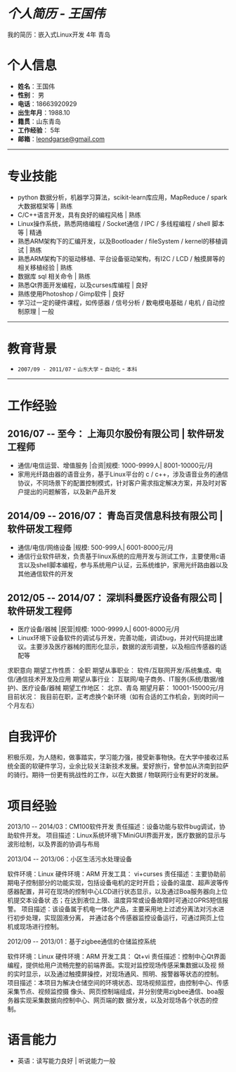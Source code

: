 # ___个人简历 - 王国伟___

我的简历：嵌入式Linux开发 4年 青岛

# 个人信息
  - **姓名**：王国伟
  - **性别**： 男
  - **电话**：18663920929
  - **出生年月**：1988.10
  - **籍贯**：山东青岛
  - **工作经验**： 5年
  - **邮箱**：leondgarse@gmail.com
***

# 专业技能
  - python 数据分析，机器学习算法，scikit-learn库应用，MapReduce / spark 大数据框架等 | 熟练
  - C/C++语言开发，具有良好的编程风格 | 熟练
  - Linux操作系统，熟悉网络编程 / Socket通信 / IPC / 多线程编程 / shell 脚本等 | 精通
  - 熟悉ARM架构下的汇编开发，以及Bootloader / fileSystem / kernel的移植调试 | 熟练
  - 熟悉ARM架构下的驱动移植、平台设备驱动架构，有I2C / LCD / 触摸屏等的相关移植经验 | 熟练
  - 数据库 sql 相关命令 | 熟练
  - 熟悉Qt界面开发编程，以及curses库编程 | 良好
  - 熟练使用Photoshop / Gimp软件 | 良好
  - 学习过一定的硬件课程，如传感器 / 信号分析 / 数电模电基础 / 电机 / 自动控制原理 | 一般
***

# 教育背景
  - `2007/09 - 2011/07` - `山东大学` - `自动化` - `本科`
***

# 工作经验
## 2016/07 -- 至今： 	上海贝尔股份有限公司 | 软件研发工程师
  - 通信/电信运营、增值服务 |合资|规模: 1000-9999人| 8001-10000元/月
  - 家用光纤路由器的语音业务，基于Linux平台的 c / c++，涉及语音业务的通信协议，不同场景下的配置控制模式，针对客户需求指定解决方案，并及时对客户提出的问题解答，以及新产品开发
## 2014/09 -- 2016/07： 	青岛百灵信息科技有限公司 | 软件研发工程师
  - 通信/电信/网络设备 |规模: 500-999人| 6001-8000元/月
  - 通信行业软件研发，负责基于linux系统的应用开发与测试工作，主要使用c语言以及shell脚本编程，参与系统用户认证，云系统维护，家用光纤路由器以及其他通信软件的开发
## 2012/05 -- 2014/07： 	深圳科曼医疗设备有限公司 | 软件研发工程师
  - 医疗设备/器械 |民营|规模: 1000-9999人| 6001-8000元/月
  - Linux环境下设备软件的调试与开发，完善功能，调试bug，并对代码提出建议。主要涉及医疗器械的图形化显示，数据的波形调整，以及相应传感器的适配等


求职意向
期望工作性质： 	全职
期望从事职业： 	软件/互联网开发/系统集成、电信/通信技术开发及应用
期望从事行业： 	互联网/电子商务、IT服务(系统/数据/维护)、医疗设备/器械
期望工作地区： 	北京、青岛
期望月薪： 	10001-15000元/月
目前状况： 	我目前在职，正考虑换个新环境（如有合适的工作机会，到岗时间一个月左右）

# 自我评价

积极乐观，为人随和，做事踏实，学习能力强，接受新事物快。在大学中接收过系统全面的软硬件学习，业余比较关注新技术发展。爱好旅行，曾参加从济南到拉萨的骑行。期待一份更有挑战性的工作，以在大数据 / 物联网行业有更好的发展。



# 项目经验

2013/10 -- 2014/03：CM100软件开发
责任描述：设备功能与软件bug调试，协助软件开发。
项目描述：Linux系统环境下MiniGUI界面开发，医疗数据的显示与波形绘制，以及界面的协调与布局

2013/04 -- 2013/06：小区生活污水处理设备

软件环境：Linux
硬件环境：ARM
开发工具： vi+curses
责任描述：主要协助前期电子控制部分的功能实现，包括设备电机的定时开启；设备的温度、超声波等传
        感器配置，并可在现场的控制中心LCD进行状态显示，以及通过Boa服务器向上位机提交本设备状
        态；在达到液位上限、温度异常或设备故障时可通过GPRS短信报警。
项目描述：该设备属于机电一体化产品，主要采用地上过滤分离法对污水进行初步处理，实现固液分离，
        并通过各个传感器监控设备运行，可通过网页上位机或现场进行控制。

2012/09 -- 2013/01：基于zigbee通信的仓储监控系统

软件环境：Linux
硬件环境：ARM
开发工具： Qt+vi
责任描述：控制中心Qt界面编程，提供给用户流畅完整的前端界面。实现对监控现场传感采集数据以及视
        频的实时显示，以及通过触摸屏操控，对现场通风、照明、报警器等状态的控制。
项目描述：本项目为解决仓储空间的环境状态、现场视频监控，由控制中心、传感采集节点、视频监控摄
        像头、网页控制端组成，并分别使用zigbee通信、boa服务器实现采集数据向控制中心、网页端的数
        据分发，以及对现场各个状态的控制。



# 语言能力
  - 英语：读写能力良好 | 听说能力一般
